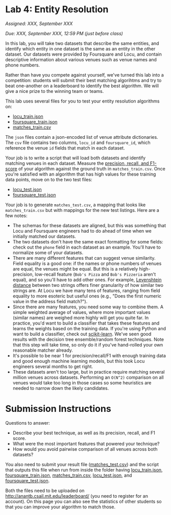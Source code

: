 # Lab 4: Entity Resolution

*Assigned: XXX, September XXX*

*Due: XXX, September XXX, 12:59 PM (just before class)*

In this lab, you will take two datasets that describe the same
entities, and identify which entity in one dataset is the same as an
entity in the other dataset.  Our datasets were provided by Foursquare
and Locu, and contain descriptive information about various venues
such as venue names and phone numbers.  

Rather than have you compete against yourself,  we've turned this lab
into a competition: students will submit their best matching
algorihtms and try to beat one-another on a leaderboard to identify
the best algorithm.  We will give a nice prize to the winning team or teams.

This lab uses several files for you to test your entity resolution algorithms on:
 * [locu_train.json]()
 * [foursquare_train.json]()
 * [matches_train.csv]()

The `json` files contain a json-encoded list of venue attribute
dictionaries.  The `csv` file contains two columns, `locu_id` and
`foursquare_id`, which reference the venue `id` fields that match in
each dataset.

Your job is to write a script that will load both datasets and
identify matching venues in each dataset.  Measure the [precision,
recall, and F1-score](https://en.wikipedia.org/wiki/F-score) of your
algorithm against the ground truth in `matches_train.csv`.  Once
you're satisfied with an algorithm that has high values for these
training data points, move on to the two test files:
 * [locu_test.json]()
 * [foursquare_test.json]()

Your job is to generate `matches_test.csv`, a mapping that looks like `matches_train.csv` but with mappings for the new test listings.  Here are a few notes:
 * The schemas for these datasets are aligned, but this was something that Locu and Foursquare engineers had to do ahead of time when we initially matched our datasets.
 * The two datasets don't have the same exact formatting for some fields: check out the `phone` field in each dataset as an example.  You'll have to normalize some of your datasets.
 * There are many different features that can suggest venue similarity. Field equality is a good one: if the names or phone numbers of venues are equal, the venues might be equal.  But this is a relatively high-precision, low-recall feature (`Bob's Pizza` and `Bob's Pizzeria` aren't equal), and so you'll have to add other ones.  For example, [Levenshtein distance](https://en.wikipedia.org/wiki/Levenshtein_distance) between two strings offers finer granularity of how similar two strings are.  At Locu we have many tens of features, ranging from field equality to more esoteric but useful ones (e.g., "Does the first numeric value in the address field match?").
 * Since there are many features, you need some way to combine them.  A simple weighted average of values, where more important values (similar names) are weighed more highly will get you quite far.  In practice, you'd want to build a classifier that takes these features and learns the weights based on the training data.  If you're using Python and want to build a classifier, check out [scikit-learn](http://scikit-learn.org/).  We've seen good results with the decision tree ensemble/random forest techniques.  Note that this step will take time, so only do it if you've hand-rolled your own reasonable matcher already.
 * It's possible to be near 1 for precision/recall/F1 with enough training data and good enough machine learning models, but this took Locu engineers several months to get right.
 * These datasets aren't too large, but in practice require matching several million venues across datasets.  Performing an `O(N^2)` comparison on all venues would take too long in those cases so some heuristics are needed to narrow down the likely candidates.

# Submission Instructions

Questions to answer:
 * Describe your best technique, as well as its precision, recall, and F1 score.
 * What were the most important features that powered your technique?
 * How would you avoid pairwise comparison of all venues across both datasets?

You also need to submit your result file ([matches_test.csv]()) and the script that outputs this file when run from inside the folder having [locu_train.json](), [foursquare_train.json](), [matches_train.csv](), [locu_test.json](),  and [foursquare_test.json]().

Both the files need to be uploaded on http://anantb.csail.mit.edu/leaderboard/ (you need to register for an account). On this page you can also see the statistics of other students so that you can improve your algorithm to match those.

